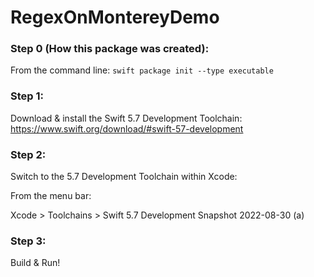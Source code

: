 # RegexOnMontereyDemo

### Step 0 (How this package was created):

From the command line:
`swift package init --type executable`


### Step 1:

Download & install the Swift 5.7 Development Toolchain:
https://www.swift.org/download/#swift-57-development

### Step 2:

Switch to the 5.7 Development Toolchain within Xcode:

From the menu bar:

Xcode > Toolchains > Swift 5.7 Development Snapshot 2022-08-30 (a)


### Step 3:

Build & Run!
